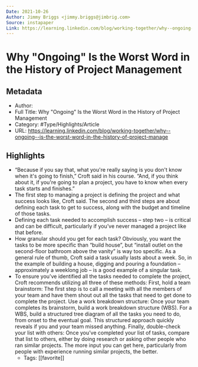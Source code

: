```yaml
---
Date: 2021-10-26
Author: Jimmy Briggs <jimmy.briggs@jimbrig.com>
Source: instapaper
Link: https://learning.linkedin.com/blog/working-together/why--ongoing--is-the-worst-word-in-the-history-of-project-manage
---
```

# Why "Ongoing" Is the Worst Word in the History of Project Management

## Metadata
- Author: 
- Full Title: Why "Ongoing" Is the Worst Word in the History of Project Management
- Category: #Type/Highlights/Article
- URL: https://learning.linkedin.com/blog/working-together/why--ongoing--is-the-worst-word-in-the-history-of-project-manage

## Highlights
- “Because if you say that, what you're really saying is you don't know when it's going to finish,” Croft said in his course. “And, if you think about it, if you're going to plan a project, you have to know when every task starts and finishes.”
- The first step to managing a project is defining the project and what success looks like, Croft said. The second and third steps are about defining each task to get to success, along with the budget and timeline of those tasks.
- Defining each task needed to accomplish success – step two – is critical and can be difficult, particularly if you’ve never managed a project like that before.
- How granular should you get for each task? Obviously, you want the tasks to be more specific than “build house”, but “install outlet on the second-floor bathroom above the vanity” is way too specific.
  As a general rule of thumb, Croft said a task usually lasts about a week. So, in the example of building a house, digging and pouring a foundation – approximately a weeklong job – is a good example of a singular task.
- To ensure you've identified all the tasks needed to complete the project, Croft recommends utilizing all three of these methods:
  First, hold a team brainstorm: The first step is to call a meeting with all the members of your team and have them shout out all the tasks that need to get done to complete the project.
  Use a work breakdown structure: Once your team completes its brainstorm, build a work breakdown structure (WBS). For a WBS, build a structured tree diagram of all the tasks you need to do, from onset to the eventual goal. This structured approach quickly reveals if you and your team missed anything.
  Finally, double-check your list with others: Once you’ve completed your list of tasks, compare that list to others, either by doing research or asking other people who ran similar projects. The more input you can get here, particularly from people with experience running similar projects, the better.
    - Tags: [[favorite]] 

